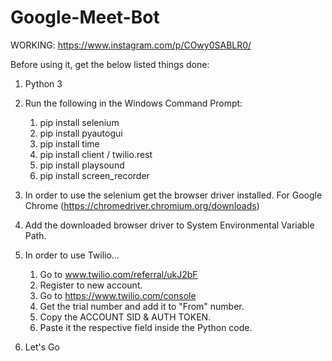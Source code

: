 # Google-Meet-Bot

WORKING: https://www.instagram.com/p/COwy0SABLR0/

Before using it, get the below listed things done:

  1. Python 3
  
  2. Run the following in the Windows Command Prompt:
        1. pip install selenium
        2. pip install pyautogui
        3. pip install time
        4. pip install client / twilio.rest
        5. pip install playsound
        6. pip install screen_recorder
        
  3. In order to use the selenium get the browser driver installed.
        For Google Chrome (https://chromedriver.chromium.org/downloads)
        
  4. Add the downloaded browser driver to System Environmental Variable Path.
  
  5. In order to use Twilio...
        1. Go to www.twilio.com/referral/ukJ2bF
        2. Register to new account.
        3. Go to https://www.twilio.com/console
        4. Get the trial number and add it to "From" number.
        5. Copy the ACCOUNT SID & AUTH TOKEN.
        6. Paste it the respective field inside the Python code.

  6. Let's Go
